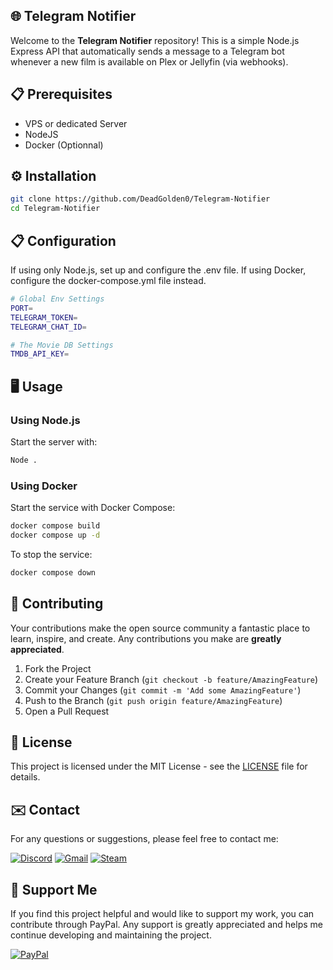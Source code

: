 ## 🌐 Telegram Notifier

Welcome to the **Telegram Notifier** repository! This is a simple Node.js Express API that automatically sends a message to a Telegram bot whenever a new film is available on Plex or Jellyfin (via webhooks).

## 📋 Prerequisites

- VPS or dedicated Server
- NodeJS
- Docker (Optionnal)

## ⚙️ Installation

```bash
git clone https://github.com/DeadGolden0/Telegram-Notifier
cd Telegram-Notifier
```

## 📋 Configuration
If using only Node.js, set up and configure the .env file. If using Docker, configure the docker-compose.yml file instead.

```bash
# Global Env Settings
PORT=
TELEGRAM_TOKEN=
TELEGRAM_CHAT_ID=

# The Movie DB Settings
TMDB_API_KEY=
```

## 🖥️ Usage

### Using Node.js
Start the server with:

```bash
Node .
```

### Using Docker
Start the service with Docker Compose:

```bash
docker compose build
docker compose up -d
```

To stop the service:

```bash
docker compose down
```
 
## 🤝 Contributing

Your contributions make the open source community a fantastic place to learn, inspire, and create. Any contributions you make are **greatly appreciated**.

1. Fork the Project
2. Create your Feature Branch (`git checkout -b feature/AmazingFeature`)
3. Commit your Changes (`git commit -m 'Add some AmazingFeature'`)
4. Push to the Branch (`git push origin feature/AmazingFeature`)
5. Open a Pull Request

## 📝 License

This project is licensed under the MIT License - see the [LICENSE](LICENSE) file for details.

## ✉️ Contact

For any questions or suggestions, please feel free to contact me:

[![Discord](https://img.shields.io/badge/Discord-%235865F2.svg?style=for-the-badge&logo=discord&logoColor=white)](https://discord.gg/w92W7XR9Yg)
[![Gmail](https://img.shields.io/badge/Gmail-D14836?style=for-the-badge&logo=gmail&logoColor=white)](mailto:deadgolden9122@gmail.com)
[![Steam](https://img.shields.io/badge/steam-%23000000.svg?style=for-the-badge&logo=steam&logoColor=white)](https://steamcommunity.com/id/DeAdGoLdEn/)

## 💖 Support Me

If you find this project helpful and would like to support my work, you can contribute through PayPal. Any support is greatly appreciated and helps me continue developing and maintaining the project.

[![PayPal](https://img.shields.io/badge/PayPal-00457C?style=for-the-badge&logo=paypal&logoColor=white)](https://paypal.me/DeadGolden0)
